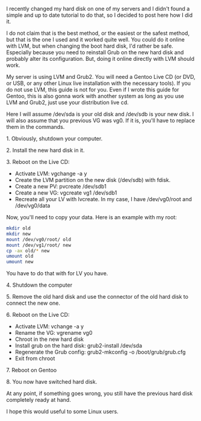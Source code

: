 I recently changed my hard disk on one of my servers and I didn't found a simple
and up to date tutorial to do that, so I decided to post here how I did it. 

I do not claim that is the best method, or the easiest or the safest method, but
that is the one I used and it worked quite well. You could do it online with LVM, 
but when changing the boot hard disk, I'd rather be safe. Especially because you
need to reinstall Grub on the new hard disk and probably alter its
configuration. But, doing it online directly with LVM should work. 

My server is using LVM and Grub2. You will need a Gentoo Live CD (or DVD, or
USB, or any other Linux live installation with the necessary tools). If you do
not use LVM, this guide is not for you. Even if I wrote this guide for Gentoo,
this is also gonna work with another system as long as you use LVM and Grub2,
just use your distribution live cd. 

Here I will assume /dev/sda is your old disk and /dev/sdb is your new disk.
I will also assume that you previous VG was vg0. If it is, you'll have to
replace them in the commands. 

1\. Obviously, shutdown your computer. 

2\. Install the new hard disk in it. 

3\. Reboot on the Live CD:

  * Activate LVM: vgchange -a y
  * Create the LVM partition on the new disk (/dev/sdb) with fdisk. 
  * Create a new PV: pvcreate /dev/sdb1
  * Create a new VG: vgcreate vg1 /dev/sdb1
  * Recreate all your LV with lvcreate. In my case, I have /dev/vg0/root and
/dev/vg0/data 

Now, you'll need to copy your data. Here is an example with my root: 

```bash
mkdir old
mkdir new
mount /dev/vg0/root/ old
mount /dev/vg1/root/ new
cp -ax old/* new
umount old
umount new
```

You have to do that with for LV you have. 

4\. Shutdown the computer

5\. Remove the old hard disk and use the connector of the old hard disk to
connect the new one. 

6\. Reboot on the Live CD: 

  * Activate LVM: vchange -a y
  * Rename the VG: vgrename vg0 
  * Chroot in the new hard disk
  * Install grub on the hard disk: grub2-install /dev/sda
  * Regenerate the Grub config: grub2-mkconfig -o /boot/grub/grub.cfg
  * Exit from chroot

7\. Reboot on Gentoo

8\. You now have switched hard disk. 

At any point, if something goes wrong, you still have the previous hard disk
completely ready at hand. 

I hope this would useful to some Linux users. 